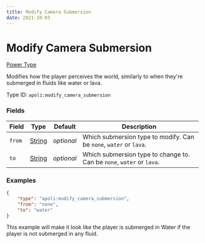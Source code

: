 ```yaml
---
title: Modify Camera Submersion
date: 2021-10-03
---
```


# Modify Camera Submersion

[Power Type](../power_types.md)

Modifies how the player perceives the world, similarly to when they're submerged in fluids like water or lava.

Type ID: `apoli:modify_camera_submersion`

### Fields

Field  | Type                              | Default    | Description
-------|-----------------------------------|------------|------------
`from` | [String](../data_types/string.md) | _optional_ | Which submersion type to modify. Can be `none`, `water` or `lava`.
`to`   | [String](../data_types/string.md) | _optional_ | Which submersion type to change to. Can be `none`, `water` or `lava`.

### Examples

```json
{
	"type": "apoli:modify_camera_submersion",
	"from": "none",
	"to": "water"
}
```

This example will make it look like the player is submerged in Water if the player is not submerged in any fluid.
